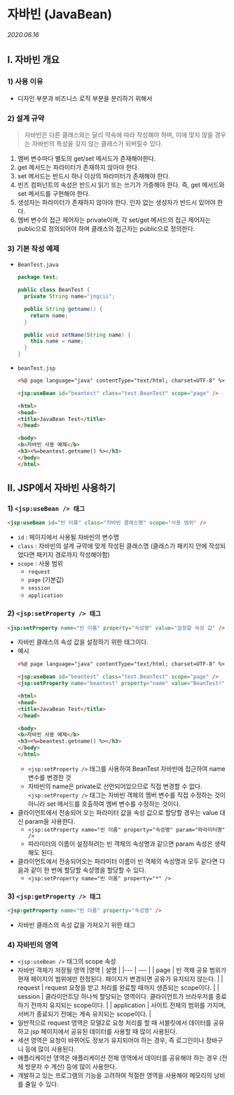 # 자바빈 (JavaBean)

###### 2020.06.16

## I. 자바빈 개요

### 1) 사용 이유
- 디자인 부분과 비즈니스 로직 부분을 분리하기 위해서

### 2) 설계 규약
> 자바빈은 다른 클래스와는 달리 약속에 따라 작성해야 하며, 이에 맞지 않을 경우는 자바빈의 특성을 갖지 않는 클래스가 되버릴수 있다.
1. 멤버 변수마다 별도의 get/set 메서드가 존재해야한다.
2. get 메서드는 파라미터가 존재하지 않아야 한다.
3. set 메서드는 반드시 하나 이상의 파라미터가 존재해야 한다.
4. 빈즈 컴퍼넌트의 속성은 반드시 읽기 또는 쓰기가 가증해야 한다. 즉, get 메서드와 set 메서드를 구현해야 한다.
5. 생성자는 파라미터가 존재하지 않아야 한다. 인자 없는 생성자가 반드시 있어야 한다.
6. 멤버 변수의 접근 제어자는 private이며, 각 set/get 메서드의 접근 제어자는 public으로 정의되어야 하며 클래스의 접근자는 public으로 정의한다.

### 3) 기본 작성 예제
- `BeanTest.java`
  ```java
  package test;

  public class BeanTest {
    private String name="jngcii";

    public String getname() {
      return name;
    }

    public void setName(String name) {
      this.name = name;
    }
  }
  ```

- `beanTest.jsp`
  ```html
  <%@ page language="java" contentType="text/html; charset=UTF-8" %>

  <jsp:useBean id="beantest" class="test.BeanTest" scope="page" />

  <html>
  <head>
  <title>JavaBean Test</title>
  </head>

  <body>
  <b>자바빈 사용 예제</b>
  <h3><%=beantest.getname() %></h3>
  </body>
  </html>
  ```

## II. JSP에서 자바빈 사용하기

### 1) `<jsp:useBean /> 태그`
```html
<jsp:useBean id="빈 이름" class="자바빈 클래스명" scope="사용 범위" />
```
- `id` : 페이지에서 사용될 자바빈의 변수명
- `class` : 자바빈의 설계 규약에 맞게 작성된 클래스명 (클래스가 패키지 안에 작성되었다면 패키지 경로까지 작성해야함)
- `scope` : 사용 범위
  - `request`
  - `page` (기본값)
  - `session`
  - `application`

### 2) `<jsp:setProperty /> 태그`
```html
<jsp:setProperty name="빈 이름" property="속성명" value="설정할 속성 값" />
```
- 자바빈 클래스의 속성 값을 설정하기 위한 태그이다.
- 예시
  ```html
  <%@ page language="java" contentType="text/html; charset=UTF-8" %>

  <jsp:useBean id="beantest" class="test.BeanTest" scope="page" />
  <jsp:setProperty name="beantest" property="name" value="BeanTest!" />

  <html>
  <head>
  <title>JavaBean Test</title>
  </head>

  <body>
  <b>자바빈 사용 예제</b>
  <h3><%=beantest.getname() %></h3>
  </body>
  </html>
  ```
  - `<jsp:setProperty />` 태그를 사용하여 BeanTest 자바빈에 접근하여 name 변수를 변경한 것
  - 자바빈의 name은 private로 선언되어있으므로 직접 변경할 수 없다. `<jsp:setProperty />` 태그는 자바빈 객체의 멤버 변수를 직접 수정하는 것이 아니라 set 메서드를 호출하여 멤버 변수를 수정하는 것이다.
- 클라이언트에서 전송되어 오는 파라미터 값을 속성 값으로 할당할 경우는 value 대신 param을 사용한다.
  - `<jsp:setProperty name="빈 이름" property="속성명" param="파라미터명" />`
  - 파라미터의 이름이 설정하려는 빈 객체의 속성명과 같으면 param 속성은 생략해도 된다.
- 클라이언트에서 전송되어오는 파라미터 이름이 빈 객체의 속성명과 모두 같다면 다음과 같이 한 번에 할당할 속성명을 할당할 수 있다.
  - `<jsp:setProperty name="빈 이름" property="*" />`

### 3) `<jsp:getProperty /> 태그`
```html
<jsp:getProperty name="빈 이름" property="속성명" />
```
- 자바빈 클래스의 속성 값을 가져오기 위한 태그

### 4) 자바빈의 영역
- `<jsp:useBean />` 태그의 scope 속성
- 자바빈 객체가 저장될 영역
  |영역 | 설명 |
  |--- | --- |
  | page | 빈 객체 공유 범위가 현재 페이지의 범위에만 한정된다. 페이지가 변경되면 공유가 유지되지 않는다. |
  | request | request 요청을 받고 처리를 완료할 때까지 생존되는 scope이다. |
  | session | 클라이언트당 하나씩 할당되는 영역이다. 클라이언트가 브라우저를 종료하기 전까지 유지되는 scope이다. |
  | application | 사이트 전체의 범위를 가지며, 서버가 종료되기 전에는 계속 유지되는 scope이다. |
- 일반적으로 request 영역은 모델2로 요청 처리를 할 때 서블릿에서 데이터를 공유하고 jsp 페이지에서 공유된 데이터를 사용할 때 많이 사용된다.
- 세션 영역은 요청이 바뀌어도 정보가 유지되어야 하는 경우, 즉 로그인이나 장바구니 등에 많이 사용된다.
- 애플리케이션 영역은 애플리케이션 전체 영역에서 데이터를 공유해야 하는 경우 (전체 방문자 수 계산) 등에 많이 사용한다.
- 개발하고 있는 프로그램의 기능을 고려하여 적절한 영역을 사용해야 메모리의 낭비를 줄일 수 있다.